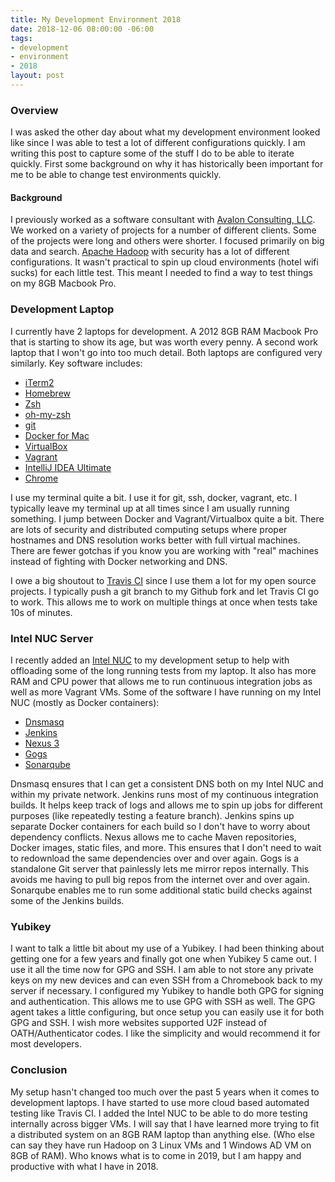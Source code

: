 ```yaml
---
title: My Development Environment 2018
date: 2018-12-06 08:00:00 -06:00
tags:
- development
- environment
- 2018
layout: post
---
```


### Overview
I was asked the other day about what my development environment looked like since I was able to test a lot of different configurations quickly. I am writing this post to capture some of the stuff I do to be able to iterate quickly. First some background on why it has historically been important for me to be able to change test environments quickly.

#### Background
I previously worked as a software consultant with [Avalon Consulting, LLC](https://www.avalonconsult.com/). We worked on a variety of projects for a number of different clients. Some of the projects were long and others were shorter. I focused primarily on big data and search. [Apache Hadoop](https://hadoop.apache.org/) with security has a lot of different configurations. It wasn't practical to spin up cloud environments (hotel wifi sucks) for each little test. This meant I needed to find a way to test things on my 8GB Macbook Pro.

### Development Laptop
I currently have 2 laptops for development. A 2012 8GB RAM Macbook Pro that is starting to show its age, but was worth every penny. A second work laptop that I won't go into too much detail. Both laptops are configured very similarly. Key software includes:

* [iTerm2](https://www.iterm2.com/)
* [Homebrew](https://brew.sh/)
* [Zsh](http://www.zsh.org/)
* [oh-my-zsh](https://github.com/robbyrussell/oh-my-zsh)
* [git](https://git-scm.com/)
* [Docker for Mac](https://docs.docker.com/docker-for-mac/)
* [VirtualBox](https://www.virtualbox.org/)
* [Vagrant](https://www.vagrantup.com/)
* [IntelliJ IDEA Ultimate](https://www.jetbrains.com/idea/)
* [Chrome](https://www.google.com/chrome/)

I use my terminal quite a bit. I use it for git, ssh, docker, vagrant, etc. I typically leave my terminal up at all times since I am usually running something. I jump between Docker and Vagrant/Virtualbox quite a bit. There are lots of security and distributed computing setups where proper hostnames and DNS resolution works better with full virtual machines. There are fewer gotchas if you know you are working with "real" machines instead of fighting with Docker networking and DNS.

I owe a big shoutout to [Travis CI](https://travis-ci.com/) since I use them a lot for my open source projects. I typically push a git branch to my Github fork and let Travis CI go to work. This allows me to work on multiple things at once when tests take 10s of minutes.

### Intel NUC Server
I recently added an [Intel NUC](https://simplynuc.com/8i5beh-kit/) to my development setup to help with offloading some of the long running tests from my laptop. It also has more RAM and CPU power that allows me to run continuous integration jobs as well as more Vagrant VMs. Some of the software I have running on my Intel NUC (mostly as Docker containers):

* [Dnsmasq](https://en.wikipedia.org/wiki/Dnsmasq)
* [Jenkins](https://jenkins.io/)
* [Nexus 3](https://www.sonatype.com/download-oss-sonatype)
* [Gogs](https://gogs.io/)
* [Sonarqube](https://www.sonarqube.org/)

Dnsmasq ensures that I can get a consistent DNS both on my Intel NUC and within my private network. Jenkins runs most of my continuous integration builds. It helps keep track of logs and allows me to spin up jobs for different purposes (like repeatedly testing a feature branch). Jenkins spins up separate Docker containers for each build so I don't have to worry about dependency conflicts. Nexus allows me to cache Maven repositories, Docker images, static files, and more. This ensures that I don't need to wait to redownload the same dependencies over and over again. Gogs is a standalone Git server that painlessly lets me mirror repos internally. This avoids me having to pull big repos from the internet over and over again. Sonarqube enables me to run some additional static build checks against some of the Jenkins builds.

### Yubikey
I want to talk a little bit about my use of a Yubikey. I had been thinking about getting one for a few years and finally got one when Yubikey 5 came out. I use it all the time now for GPG and SSH. I am able to not store any private keys on my new devices and can even SSH from a Chromebook back to my server if necessary. I configured my Yubikey to handle both GPG for signing and authentication. This allows me to use GPG with SSH as well. The GPG agent takes a little configuring, but once setup you can easily use it for both GPG and SSH. I wish more websites supported U2F instead of OATH/Authenticator codes. I like the simplicity and would recommend it for most developers.

### Conclusion
My setup hasn't changed too much over the past 5 years when it comes to development laptops. I have started to use more cloud based automated testing like Travis CI. I added the Intel NUC to be able to do more testing internally across bigger VMs. I will say that I have learned more trying to fit a distributed system on an 8GB RAM laptop than anything else. (Who else can say they have run Hadoop on 3 Linux VMs and 1 Windows AD VM on 8GB of RAM). Who knows what is to come in 2019, but I am happy and productive with what I have in 2018.

